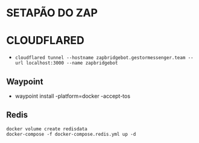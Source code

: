 # SETAPÃO DO ZAP

# CLOUDFLARED
- `cloudflared tunnel --hostname zapbridgebot.gestormessenger.team --url localhost:3000 --name zapbridgebot`

## Waypoint
- waypoint install -platform=docker -accept-tos

## Redis
```
docker volume create redisdata
docker-compose -f docker-compose.redis.yml up -d
```